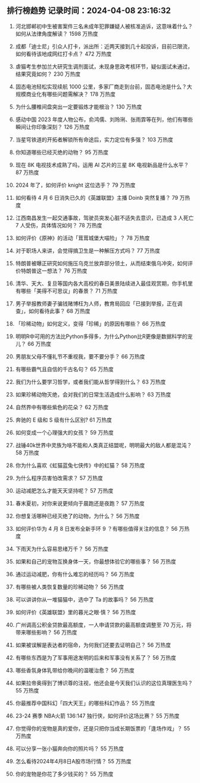 
## 排行榜趋势 记录时间：2024-04-08 23:16:32
  
  1. 河北邯郸初中生被害案件三名未成年犯罪嫌疑人被核准追诉，这意味着什么？如何从法律角度解读？ 1598 万热度
    
  2. 成都「迪士尼」引众人打卡，派出所：近两天接到几十起投诉，目前已限流，如何看待该地成网红打卡点？ 472 万热度
    
  3. 虐猫考生参加兰大研究生调剂面试，未现身思政考核环节，疑似面试未通过，结果究竟如何？ 230 万热度
    
  4. 固态电池轻松实现续航 1000 公里，多家厂商走到台前，固态电池是什么？大规模商业化有哪些问题需解决？ 178 万热度
    
  5. 为什么腰椎间盘突出一定要锻炼才能根治？ 130 万热度
    
  6. 感动中国 2023 年度人物公布，俞鸿儒、刘玲琍、张雨霏等在列，他们有哪些瞬间让你印象深刻？ 126 万热度
    
  7. 当星穹铁道的开拓者解锁所有命途后，实力定位有多强？ 103 万热度
    
  8. 你知道哪些已经灭绝的动物？ 95 万热度
    
  9. 现在 8K 电视技术成熟了吗，运用 AI 芯片的三星 8K 电视新品是什么水平？ 87 万热度
    
  10. 2024 年了，如何评价 knight 这位选手？ 79 万热度
    
  11. 如何看待 4 月 6 日消失已久的《英雄联盟》主播 Doinb 突然复播？ 79 万热度
    
  12. 江西南昌发生一起交通事故，驾驶员突发心脏不适失去意识，已造成 3 人死亡 7 人受伤，具体情况如何？ 78 万热度
    
  13. 如何评价《原神》的活动「茸茸城堡大喵险」？ 78 万热度
    
  14. 对于职场人来讲，会觉得搞卫生是一种解压方式吗？ 77 万热度
    
  15. 特朗普被曝正研究如何施压乌克兰放弃部分领土，从而结束俄乌冲突，如何评价特朗普这一想法？ 76 万热度
    
  16. 清华、天大、复旦等国内各大高校的春日美景陆续进入最佳观赏期，你手机里有哪些「美得不可思议」的春景？ 71 万热度
    
  17. 男子举报教师妻子骗钱赌博枉为人师，教育局回应「已接到举报，正在调查」，如何看待此事？ 68 万热度
    
  18. 「珍稀动物」如何定义，变得「珍稀」的原因有哪些？ 66 万热度
    
  19. 明明R中可用的方法比Python多得多，为什么Python比R更像是数据科学的宠儿？ 66 万热度
    
  20. 男朋友父母不懂礼节不重视我，要不要分手？ 66 万热度
    
  21. 有哪些霸气且自信的千古名句？ 65 万热度
    
  22. 我们为什么要学习哲学，或者我们能从哲学得到什么？ 63 万热度
    
  23. 如果珍稀动物灭绝，会对我们的日常生活造成什么影响？ 63 万热度
    
  24. 自然界中有哪些紫色的花朵？ 62 万热度
    
  25. 奔驰的 E 级和 S 级有什么区别? 61 万热度
    
  26. 如何变成一个心理强大的女孩？ 59 万热度
    
  27. 战锤40k世界中灵族为啥不能和人类真正结盟呢，明明最大的敌人都是混沌？ 58 万热度
    
  28. 你为什么喜欢《虹猫蓝兔七侠传》中的虹猫？ 58 万热度
    
  29. 为什么程序员害怕改需求？ 57 万热度
    
  30. 运动减肥怎么才能天天坚持呢？ 57 万热度
    
  31. 春末夏初，对你来说更倾向于晨跑还是夜跑？ 57 万热度
    
  32. 你想复活哪种已经灭绝了的动物，为什么？ 56 万热度
    
  33. 如何评价华为 4 月 8 日发布全新手环 9 ？有哪些值得关注的信息？ 56 万热度
    
  34. 下雨天为什么容易思绪万千？ 56 万热度
    
  35. 如果和自己的宠物互换身体一天，你最想体验它的哪些事？ 56 万热度
    
  36. 通过运动减肥，你有什么难忘的经历吗？ 56 万热度
    
  37. 有哪些被人类恢复数量的珍稀动物？ 56 万热度
    
  38. 可以讲讲你从一堆猫猫中，选中了 Ta 的故事吗？ 56 万热度
    
  39. 如何评价《英雄联盟》里的暮光之眼·慎？ 56 万热度
    
  40. 广州调高公积金贷款最高额度，一人申请贷款的最高额度调整至 70 万元，将带来哪些影响？ 56 万热度
    
  41. 如果被误解是表达者的宿命，为何我们还要去证明自己？ 56 万热度
    
  42. 有哪些东西是为了军事用途发明的后来和军事没有关系了？ 56 万热度
    
  43. 哪些香氛身体乳带给你晚间的温暖治愈？ 56 万热度
    
  44. 如果拉帝奥得到了博识尊的注视，他还会是今天我们认识的这位真理医生吗？ 55 万热度
    
  45. 你最推荐中国科幻「四大天王」的哪些科幻作品？ 55 万热度
    
  46. 23-24 赛季 NBA火箭 136:147 独行侠，如何评价这场比赛？ 55 万热度
    
  47. 你觉得你的宠物是真的爱你，还是只把你当成长期饭票的「逢场作戏」？ 55 万热度
    
  48. 可以分享一张小猫奔向你的照片吗？ 55 万热度
    
  49. 怎么看待2024年4月8日A股市场行情？ 55 万热度
    
  50. 你的宠物是你花了多少钱买的？ 55 万热度
    